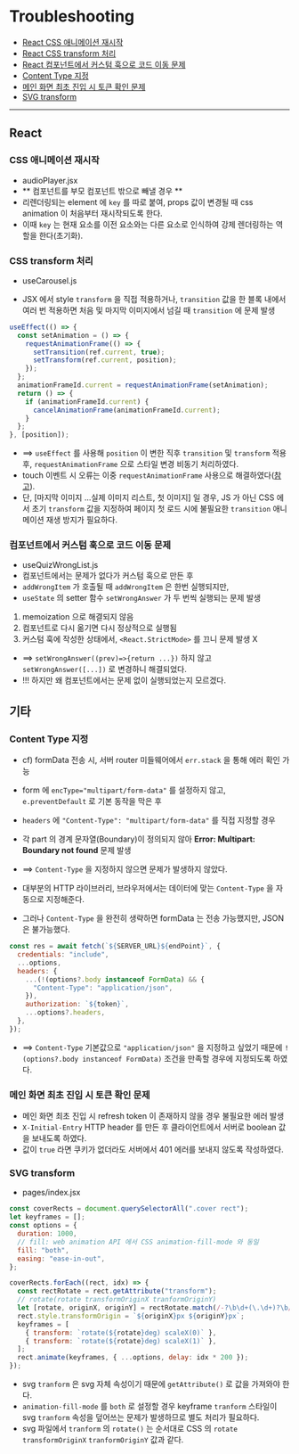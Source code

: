 # Troubleshooting

- [React CSS 애니메이션 재시작](#css-애니메이션-재시작)
- [React CSS transform 처리](#css-transform-처리)
- [React 컴포넌트에서 커스텀 훅으로 코드 이동 문제](#컴포넌트에서-커스텀-훅으로-코드-이동-문제)
- [Content Type 지정](#header-Content-Type-지정)
- [메인 화면 최초 진입 시 토큰 확인 문제](#메인-화면-최초-진입-시-토큰-확인-문제)
- [SVG transform](#svg-transform)

---

## React

### CSS 애니메이션 재시작

- audioPlayer.jsx
- ** 컴포넌트를 부모 컴포넌트 밖으로 빼낼 경우 **
- 리렌더링되는 element 에 `key` 를 따로 붙여, props 값이 변경될 때 css animation 이 처음부터 재시작되도록 한다.
- 이때 `key` 는 현재 요소를 이전 요소와는 다른 요소로 인식하여 강제 렌더링하는 역할을 한다(초기화).

### CSS transform 처리

- useCarousel.js

- JSX 에서 style `transform` 을 직접 적용하거나, `transition` 값을 한 블록 내에서 여러 번 적용하면 처음 및 마지막 이미지에서 넘길 때 `transition` 에 문제 발생

```js
useEffect(() => {
  const setAnimation = () => {
    requestAnimationFrame(() => {
      setTransition(ref.current, true);
      setTransform(ref.current, position);
    });
  };
  animationFrameId.current = requestAnimationFrame(setAnimation);
  return () => {
    if (animationFrameId.current) {
      cancelAnimationFrame(animationFrameId.current);
    }
  };
}, [position]);
```

- ==> `useEffect` 를 사용해 `position` 이 변한 직후 `transition` 및 `transform` 적용 후, `requestAnimationFrame` 으로 스타일 변경 비동기 처리하였다.
- touch 이벤트 시 오류는 이중 `requestAnimationFrame` 사용으로 해결하였다([참고](https://medium.com/@owencm/one-weird-trick-to-performant-touch-response-animations-with-react-9fe4a0838116)).
- 단, [마지막 이미지 ...실제 이미지 리스트, 첫 이미지] 일 경우, JS 가 아닌 CSS 에서 초기 `transform` 값을 지정하여 페이지 첫 로드 시에 불필요한 `transition` 애니메이션 재생 방지가 필요하다.

### 컴포넌트에서 커스텀 훅으로 코드 이동 문제

- useQuizWrongList.js
- 컴포넌트에서는 문제가 없다가 커스텀 훅으로 만든 후
- `addWrongItem` 가 호출될 때 `addWrongItem` 은 한번 실행되지만,
- `useState` 의 setter 함수 `setWrongAnswer` 가 두 번씩 실행되는 문제 발생

1.  memoization 으로 해결되지 않음
2.  컴포넌트로 다시 옮기면 다시 정상적으로 실행됨
3.  커스텀 훅에 작성한 상태에서, `<React.StrictMode>` 를 끄니 문제 발생 X

- ==> `setWrongAnswer((prev)=>{return ...})` 하지 않고 `setWrongAnswer([...])` 로 변경하니 해결되었다.
- !!! 하지만 왜 컴포넌트에서는 문제 없이 실행되었는지 모르겠다.

## 기타

### Content Type 지정

- cf) formData 전송 시, 서버 router 미들웨어에서 `err.stack` 을 통해 에러 확인 가능
- form 에 `encType="multipart/form-data"` 를 설정하지 않고, `e.preventDefault` 로 기본 동작을 막은 후
- `headers` 에 `"Content-Type": "multipart/form-data"` 를 직접 지정할 경우
- 각 part 의 경계 문자열(Boundary)이 정의되지 않아 **Error: Multipart: Boundary not found** 문제 발생

- ==> `Content-Type` 을 지정하지 않으면 문제가 발생하지 않았다.
- 대부분의 HTTP 라이브러리, 브라우저에서는 데이터에 맞는 `Content-Type` 을 자동으로 지정해준다.
- 그러나 `Content-Type` 을 완전히 생략하면 formData 는 전송 가능했지만, JSON 은 불가능했다.

```js
const res = await fetch(`${SERVER_URL}${endPoint}`, {
  credentials: "include",
  ...options,
  headers: {
    ...(!(options?.body instanceof FormData) && {
      "Content-Type": "application/json",
    }),
    authorization: `${token}`,
    ...options?.headers,
  },
});
```

- ==> `Content-Type` 기본값으로 `"application/json"` 을 지정하고 싶었기 때문에 `!(options?.body instanceof FormData)` 조건을 만족할 경우에 지정되도록 하였다.

### 메인 화면 최초 진입 시 토큰 확인 문제

- 메인 화면 최초 진입 시 refresh token 이 존재하지 않을 경우 불필요한 에러 발생
- `X-Initial-Entry` HTTP header 를 만든 후 클라이언트에서 서버로 boolean 값을 보내도록 하였다.
- 값이 `true` 라면 쿠키가 없더라도 서버에서 401 에러를 보내지 않도록 작성하였다.

### SVG transform

- pages/index.jsx

```js
const coverRects = document.querySelectorAll(".cover rect");
let keyframes = [];
const options = {
  duration: 1000,
  // fill: web animation API 에서 CSS animation-fill-mode 와 동일
  fill: "both",
  easing: "ease-in-out",
};

coverRects.forEach((rect, idx) => {
  const rectRotate = rect.getAttribute("transform");
  // rotate(rotate transformOriginX tranformOriginY)
  let [rotate, originX, originY] = rectRotate.match(/-?\b\d+(\.\d+)?\b/g);
  rect.style.transformOrigin = `${originX}px ${originY}px`;
  keyframes = [
    { transform: `rotate(${rotate}deg) scaleX(0)` },
    { transform: `rotate(${rotate}deg) scaleX(1)` },
  ];
  rect.animate(keyframes, { ...options, delay: idx * 200 });
});
```

- svg `tranform` 은 svg 자체 속성이기 때문에 `getAttribute()` 로 값을 가져와야 한다.
- `animation-fill-mode` 를 `both` 로 설정할 경우 keyframe `tranform` 스타일이 svg `tranform` 속성을 덮어쓰는 문제가 발생하므로 별도 처리가 필요하다.
- svg 파일에서 `tranform` 의 `rotate()` 는 순서대로 CSS 의 `rotate` `transformOriginX` `tranformOriginY` 값과 같다.
